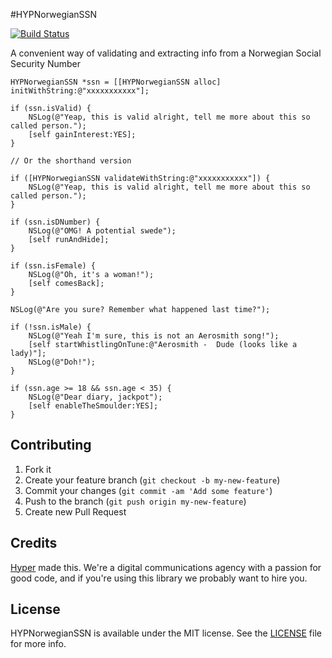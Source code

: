 #HYPNorwegianSSN

[![Build Status](https://img.shields.io/travis/hyperoslo/HYPNorwegianSSN.svg?style=flat)](https://travis-ci.org/hyperoslo/HYPNorwegianSSN)

A convenient way of validating and extracting info from a Norwegian Social Security Number

``` objc
HYPNorwegianSSN *ssn = [[HYPNorwegianSSN alloc] initWithString:@"xxxxxxxxxxx"];

if (ssn.isValid) {
    NSLog(@"Yeap, this is valid alright, tell me more about this so called person.");
    [self gainInterest:YES];
}

// Or the shorthand version

if ([HYPNorwegianSSN validateWithString:@"xxxxxxxxxxx"]) {
    NSLog(@"Yeap, this is valid alright, tell me more about this so called person.");
}

if (ssn.isDNumber) {
    NSLog(@"OMG! A potential swede");
    [self runAndHide];
}

if (ssn.isFemale) {
    NSLog(@"Oh, it's a woman!");
    [self comesBack];
}

NSLog(@"Are you sure? Remember what happened last time?");

if (!ssn.isMale) {
    NSLog(@"Yeah I'm sure, this is not an Aerosmith song!");
    [self startWhistlingOnTune:@"Aerosmith -  Dude (looks like a lady)"];
    NSLog(@"Doh!");
}

if (ssn.age >= 18 && ssn.age < 35) {
    NSLog(@"Dear diary, jackpot");
    [self enableTheSmoulder:YES];
}

```

## Contributing

1. Fork it
2. Create your feature branch (`git checkout -b my-new-feature`)
3. Commit your changes (`git commit -am 'Add some feature'`)
4. Push to the branch (`git push origin my-new-feature`)
5. Create new Pull Request

## Credits

[Hyper](http://hyper.no) made this. We're a digital communications agency with a passion for good code,
and if you're using this library we probably want to hire you.

## License

HYPNorwegianSSN is available under the MIT license. See the [LICENSE](https://github.com/hyperoslo/HYPNorwegianSSN/raw/develop/LICENSE.md) file for more info.
